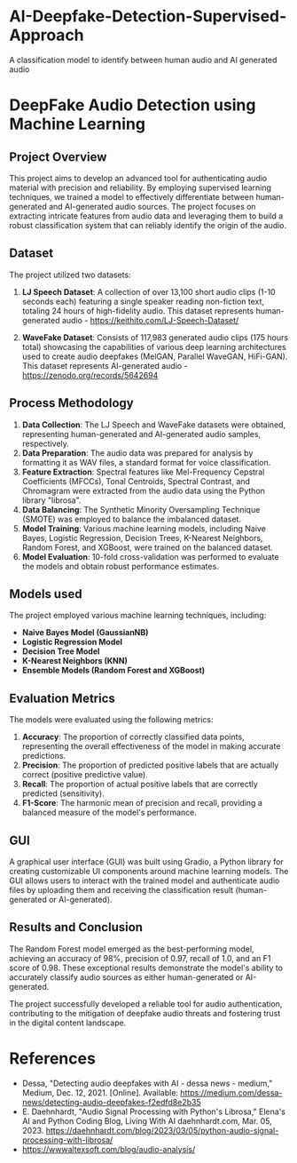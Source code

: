 # AI-Deepfake-Detection-Supervised-Approach
A classification model to identify between human audio and AI generated audio
# DeepFake Audio Detection using Machine Learning

## Project Overview
This project aims to develop an advanced tool for authenticating audio material with precision and reliability. By employing supervised learning techniques, we trained a model to effectively differentiate between human-generated and AI-generated audio sources. The project focuses on extracting intricate features from audio data and leveraging them to build a robust classification system that can reliably identify the origin of the audio.

## Dataset
The project utilized two datasets:

1. **LJ Speech Dataset**: A collection of over 13,100 short audio clips (1-10 seconds each) featuring a single speaker reading non-fiction text, totaling 24 hours of high-fidelity audio. This dataset represents human-generated audio - https://keithito.com/LJ-Speech-Dataset/

3. **WaveFake Dataset**: Consists of 117,983 generated audio clips (175 hours total) showcasing the capabilities of various deep learning architectures used to create audio deepfakes (MelGAN, Parallel WaveGAN, HiFi-GAN). This dataset represents AI-generated audio - https://zenodo.org/records/5642694

## Process Methodology
1. **Data Collection**: The LJ Speech and WaveFake datasets were obtained, representing human-generated and AI-generated audio samples, respectively.
2. **Data Preparation**: The audio data was prepared for analysis by formatting it as WAV files, a standard format for voice classification.
3. **Feature Extraction**: Spectral features like Mel-Frequency Cepstral Coefficients (MFCCs), Tonal Centroids, Spectral Contrast, and Chromagram were extracted from the audio data using the Python library "librosa".
4. **Data Balancing**: The Synthetic Minority Oversampling Technique (SMOTE) was employed to balance the imbalanced dataset.
5. **Model Training**: Various machine learning models, including Naive Bayes, Logistic Regression, Decision Trees, K-Nearest Neighbors, Random Forest, and XGBoost, were trained on the balanced dataset.
6. **Model Evaluation**: 10-fold cross-validation was performed to evaluate the models and obtain robust performance estimates.

## Models used
The project employed various machine learning techniques, including:

- **Naive Bayes Model (GaussianNB)**
- **Logistic Regression Model**
- **Decision Tree Model**
- **K-Nearest Neighbors (KNN)**
- **Ensemble Models (Random Forest and XGBoost)**

## Evaluation Metrics
The models were evaluated using the following metrics:

1. **Accuracy**: The proportion of correctly classified data points, representing the overall effectiveness of the model in making accurate predictions.
2. **Precision**: The proportion of predicted positive labels that are actually correct (positive predictive value).
3. **Recall**: The proportion of actual positive labels that are correctly predicted (sensitivity).
4. **F1-Score**: The harmonic mean of precision and recall, providing a balanced measure of the model's performance.

## GUI
A graphical user interface (GUI) was built using Gradio, a Python library for creating customizable UI components around machine learning models. The GUI allows users to interact with the trained model and authenticate audio files by uploading them and receiving the classification result (human-generated or AI-generated).

## Results and Conclusion
The Random Forest model emerged as the best-performing model, achieving an accuracy of 98%, precision of 0.97, recall of 1.0, and an F1 score of 0.98. These exceptional results demonstrate the model's ability to accurately classify audio sources as either human-generated or AI-generated.

The project successfully developed a reliable tool for audio authentication, contributing to the mitigation of deepfake audio threats and fostering trust in the digital content landscape.

# References
- Dessa, "Detecting audio deepfakes with AI - dessa news - medium," Medium, Dec. 12, 2021. [Online]. Available: https://medium.com/dessa-news/detecting-audio-deepfakes-f2edfd8e2b35
- E. Daehnhardt, "Audio Signal Processing with Python's Librosa," Elena's AI and Python Coding Blog, Living With AI daehnhardt.com, Mar. 05, 2023. https://daehnhardt.com/blog/2023/03/05/python-audio-signal-processing-with-librosa/
- https://wwwaltexsoft.com/blog/audio-analysis/
